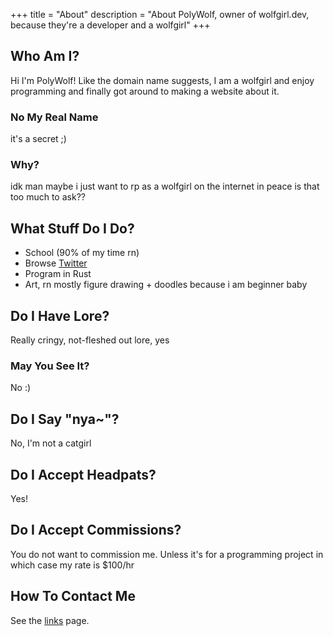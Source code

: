 +++
title = "About"
description = "About PolyWolf, owner of wolfgirl.dev, because they're a developer and a wolfgirl"
+++

## Who Am I?
Hi I'm PolyWolf! Like the domain name suggests, I am a wolfgirl and enjoy programming and finally got around to making a website about it.

### No My Real Name
it's a secret ;)

### Why?
idk man maybe i just want to rp as a wolfgirl on the internet in peace is that too much to ask??

## What Stuff Do I Do?

* School (90% of my time rn)
* Browse [Twitter](https://twitter.com/p0lyw0lf)
* Program in Rust
* Art, rn mostly figure drawing + doodles because i am beginner baby

## Do I Have Lore?
Really cringy, not-fleshed out lore, yes

### May You See It?
No :)

## Do I Say "nya~"?
No, I'm not a catgirl

## Do I Accept Headpats?
Yes!

## Do I Accept Commissions?
You do not want to commission me. Unless it's for a programming project in which case my rate is $100/hr

## How To Contact Me
See the [links](/links) page.
